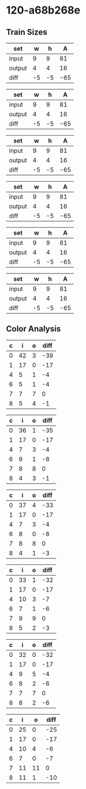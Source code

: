 # 120-a68b268e
## Train Sizes

|set|w|h|A|
|---|---|---|---|
|input|9|9|81|
|output|4|4|16|
|diff|-5|-5|-65|


|set|w|h|A|
|---|---|---|---|
|input|9|9|81|
|output|4|4|16|
|diff|-5|-5|-65|


|set|w|h|A|
|---|---|---|---|
|input|9|9|81|
|output|4|4|16|
|diff|-5|-5|-65|


|set|w|h|A|
|---|---|---|---|
|input|9|9|81|
|output|4|4|16|
|diff|-5|-5|-65|


|set|w|h|A|
|---|---|---|---|
|input|9|9|81|
|output|4|4|16|
|diff|-5|-5|-65|


|set|w|h|A|
|---|---|---|---|
|input|9|9|81|
|output|4|4|16|
|diff|-5|-5|-65|


## Color Analysis

|c|i|o|diff|
|---|---|---|---|
|0|42|3|-39|
|1|17|0|-17|
|4|5|1|-4|
|6|5|1|-4|
|7|7|7|0|
|8|5|4|-1|


|c|i|o|diff|
|---|---|---|---|
|0|36|1|-35|
|1|17|0|-17|
|4|7|3|-4|
|6|9|1|-8|
|7|8|8|0|
|8|4|3|-1|


|c|i|o|diff|
|---|---|---|---|
|0|37|4|-33|
|1|17|0|-17|
|4|7|3|-4|
|6|8|0|-8|
|7|8|8|0|
|8|4|1|-3|


|c|i|o|diff|
|---|---|---|---|
|0|33|1|-32|
|1|17|0|-17|
|4|10|3|-7|
|6|7|1|-6|
|7|9|9|0|
|8|5|2|-3|


|c|i|o|diff|
|---|---|---|---|
|0|32|0|-32|
|1|17|0|-17|
|4|9|5|-4|
|6|8|2|-6|
|7|7|7|0|
|8|8|2|-6|


|c|i|o|diff|
|---|---|---|---|
|0|25|0|-25|
|1|17|0|-17|
|4|10|4|-6|
|6|7|0|-7|
|7|11|11|0|
|8|11|1|-10|

